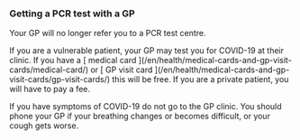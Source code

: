 ###  Getting a PCR test with a GP

Your GP will no longer refer you to a PCR test centre.

If you are a vulnerable patient, your GP may test you for COVID-19 at their
clinic. If you have a [ medical card ](/en/health/medical-cards-and-gp-visit-
cards/medical-card/) or [ GP visit card ](/en/health/medical-cards-and-gp-
visit-cards/gp-visit-cards/) this will be free. If you are a private patient,
you will have to pay a fee.

If you have symptoms of COVID-19 do not go to the GP clinic. You should phone
your GP if your breathing changes or becomes difficult, or your cough gets
worse.
